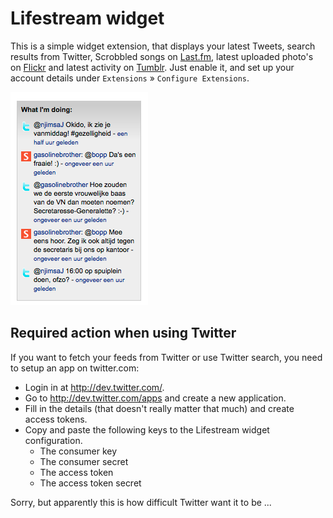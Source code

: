 Lifestream widget
=================

This is a simple widget extension, that displays your latest Tweets, search
results from Twitter, Scrobbled songs on [Last.fm][1], latest uploaded photo's on
[Flickr][2] and latest activity on [Tumblr][3]. 
Just enable it, and set up your account details under `Extensions`
&raquo; `Configure Extensions`.

<img src="extensions/lifestream/docs/screenshot.png" alt="screenshot" />

Required action when using Twitter
----------------------------------

If you want to fetch your feeds from Twitter or use Twitter search, you need
to setup an app on twitter.com:

* Login in at <http://dev.twitter.com/>.
* Go to <http://dev.twitter.com/apps> and create a new application.
* Fill in the details (that doesn't really matter that much) and create access
  tokens.
* Copy and paste the following keys to the Lifestream widget configuration.
  * The consumer key
  * The consumer secret
  * The access token
  * The access token secret

Sorry, but apparently this is how difficult Twitter want it to be ...

[1]: http://last.fm
[2]: http://flickr.com
[3]: https://www.tumblr.com
